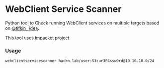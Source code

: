 # WebClient Service Scanner


<!-- ![Example](https://raw.githubusercontent.com/Hackndo/WebclientServiceScanner/master/assets/demo.png) -->


Python tool to Check running WebClient services on multiple targets based on [@tifkin_ idea](https://twitter.com/tifkin_/status/1419806476353298442).

This tool uses [impacket](https://github.com/SecureAuthCorp/impacket) project


### Usage

```bash
webclientservicescanner hackn.lab/user:S3cur3P4ssw0rd@10.10.10.0/24
```
